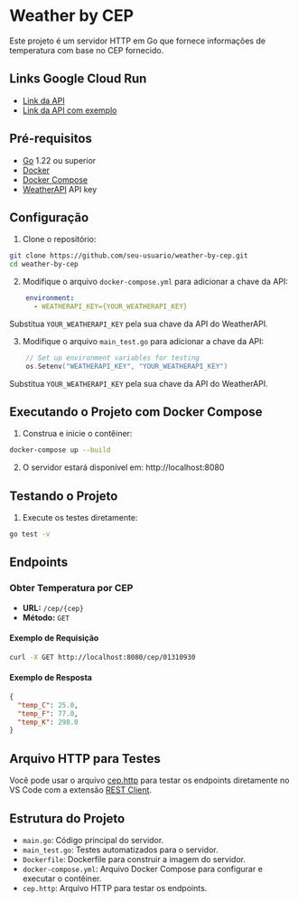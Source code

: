 # Weather by CEP

Este projeto é um servidor HTTP em Go que fornece informações de temperatura com base no CEP fornecido.

## Links Google Cloud Run

- [Link da API](https://weather-by-cep-767789551196.us-central1.run.app)
- [Link da API com exemplo](https://weather-by-cep-767789551196.us-central1.run.app/cep/01310930)

## Pré-requisitos

- [Go](https://golang.org/doc/install) 1.22 ou superior
- [Docker](https://docs.docker.com/get-docker/)
- [Docker Compose](https://docs.docker.com/compose/install/)
- [WeatherAPI](https://www.weatherapi.com/) API key

## Configuração

1. Clone o repositório:

```sh
git clone https://github.com/seu-usuario/weather-by-cep.git
cd weather-by-cep
```

2. Modifique o arquivo `docker-compose.yml` para adicionar a chave da API:

```yaml
    environment:
      - WEATHERAPI_KEY={YOUR_WEATHERAPI_KEY}
```

Substitua `YOUR_WEATHERAPI_KEY` pela sua chave da API do WeatherAPI.

3. Modifique o arquivo `main_test.go` para adicionar a chave da API:

```go
	// Set up environment variables for testing
	os.Setenv("WEATHERAPI_KEY", "YOUR_WEATHERAPI_KEY")
```

Substitua `YOUR_WEATHERAPI_KEY` pela sua chave da API do WeatherAPI.

## Executando o Projeto com Docker Compose

1. Construa e inicie o contêiner:

```sh
docker-compose up --build
```

2. O servidor estará disponível em: http://localhost:8080

## Testando o Projeto

1. Execute os testes diretamente:

```sh
go test -v
```

## Endpoints

### Obter Temperatura por CEP

- **URL:** `/cep/{cep}`
- **Método:** `GET`

#### Exemplo de Requisição

```sh
curl -X GET http://localhost:8080/cep/01310930
```

#### Exemplo de Resposta

```json
{
  "temp_C": 25.0,
  "temp_F": 77.0,
  "temp_K": 298.0
}
```

## Arquivo HTTP para Testes

Você pode usar o arquivo [cep.http](./test/cep.http) para testar os endpoints diretamente no VS Code com a extensão [REST Client](https://marketplace.visualstudio.com/items?itemName=humao.rest-client).

## Estrutura do Projeto

- `main.go`: Código principal do servidor.
- `main_test.go`: Testes automatizados para o servidor.
- `Dockerfile`: Dockerfile para construir a imagem do servidor.
- `docker-compose.yml`: Arquivo Docker Compose para configurar e executar o contêiner.
- `cep.http`: Arquivo HTTP para testar os endpoints.
